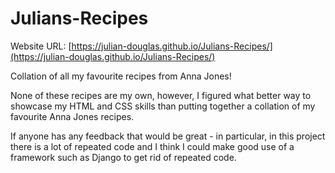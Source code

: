 # Julians-Recipes

Website URL: [https://julian-douglas.github.io/Julians-Recipes/](https://julian-douglas.github.io/Julians-Recipes/)

Collation of all my favourite recipes from Anna Jones!

None of these recipes are my own, however, I figured what better way to showcase my HTML and CSS skills than putting together a collation of my favourite Anna Jones recipes. 

If anyone has any feedback that would be great - in particular, in this project there is a lot of repeated code and I think I could make good use of a framework such as Django to get rid of repeated code.
